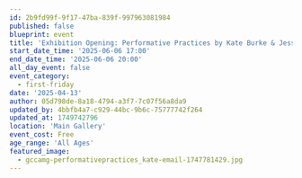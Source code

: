 ```yaml
---
id: 2b9fd99f-9f17-47ba-839f-997963081984
published: false
blueprint: event
title: 'Exhibition Opening: Performative Practices by Kate Burke & Jessica Swank'
start_date_time: '2025-06-06 17:00'
end_date_time: '2025-06-06 20:00'
all_day_event: false
event_category:
  - first-friday
date: '2025-04-13'
author: 05d798de-8a18-4794-a3f7-7c07f56a8da9
updated_by: 4bbfb4a7-c929-44bc-9b6c-75777742f264
updated_at: 1749742796
location: 'Main Gallery'
event_cost: Free
age_range: 'All Ages'
featured_image:
  - gccamg-performativepractices_kate-email-1747781429.jpg
---
```


